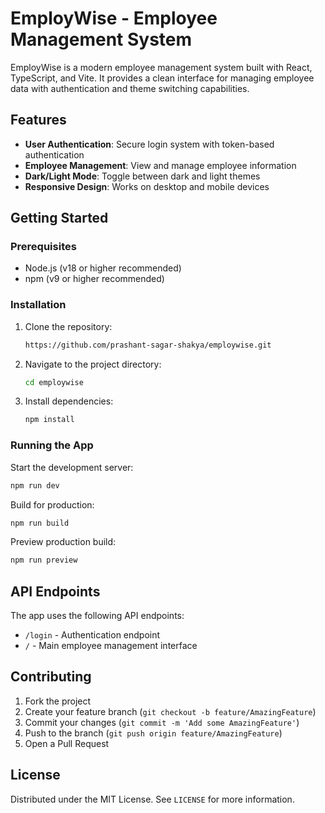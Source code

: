 # EmployWise - Employee Management System

EmployWise is a modern employee management system built with React, TypeScript, and Vite. It provides a clean interface for managing employee data with authentication and theme switching capabilities.

## Features

- **User Authentication**: Secure login system with token-based authentication
- **Employee Management**: View and manage employee information
- **Dark/Light Mode**: Toggle between dark and light themes
- **Responsive Design**: Works on desktop and mobile devices

## Getting Started

### Prerequisites

- Node.js (v18 or higher recommended)
- npm (v9 or higher recommended)

### Installation

1. Clone the repository:
   ```bash
   https://github.com/prashant-sagar-shakya/employwise.git
   ```
2. Navigate to the project directory:
   ```bash
   cd employwise
   ```
3. Install dependencies:
   ```bash
   npm install
   ```

### Running the App

Start the development server:

```bash
npm run dev
```

Build for production:

```bash
npm run build
```

Preview production build:

```bash
npm run preview
```

## API Endpoints

The app uses the following API endpoints:

- `/login` - Authentication endpoint
- `/` - Main employee management interface

## Contributing

1. Fork the project
2. Create your feature branch (`git checkout -b feature/AmazingFeature`)
3. Commit your changes (`git commit -m 'Add some AmazingFeature'`)
4. Push to the branch (`git push origin feature/AmazingFeature`)
5. Open a Pull Request

## License

Distributed under the MIT License. See `LICENSE` for more information.
